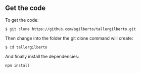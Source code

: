 ## Get the code

To get the code:

`$ git clone https://github.com/sgilberto/tallergilberto.git`

Then change into the folder the git clone command will create:

`$ cd tallergilberto`

And finally install the dependencies:

`npm install`